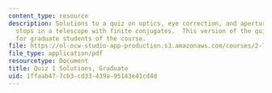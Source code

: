 ```yaml
---
content_type: resource
description: Solutions to a quiz on optics, eye correction, and aperture and field
  stops in a telescope with finite conjugates.  This version of the quiz is intended
  for graduate students of the course.
file: https://ol-ocw-studio-app-production.s3.amazonaws.com/courses/2-71-optics-spring-2009/1ffaab477cb3cd33439a95143e41cd4d_MIT2_71S09_gquiz1_sol.pdf
file_type: application/pdf
resourcetype: Document
title: Quiz 1 Solutions, Graduate
uid: 1ffaab47-7cb3-cd33-439a-95143e41cd4d
---
```

